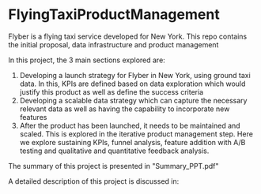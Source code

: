 # FlyingTaxiProductManagement
Flyber is a flying taxi service developed for New York. This repo contains the initial proposal, data infrastructure and product management

In this project, the 3 main sections explored are:

1. Developing a launch strategy for Flyber in New York, using ground taxi data. In this, KPIs are defined based on data exploration which would justify this product as well as define the success criteria
2. Developing a scalable data strategy which can capture the necessary relevant data as well as having the capability to incorporate new features
3. After the product has been launched, it needs to be maintained and scaled. This is explored in the iterative product management step. Here we explore sustaining KPIs, funnel analysis, feature addition with A/B testing and qualitative and quantitative feedback analysis.

The summary of this project is presented in "Summary_PPT.pdf"

A detailed description of this project is discussed in: 
